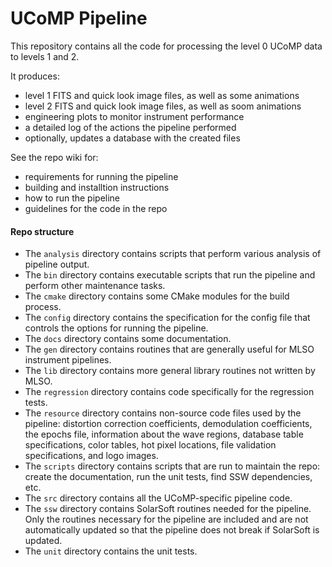 # UCoMP Pipeline

This repository contains all the code for processing the level 0 UCoMP data to levels 1 and 2.

It produces:

- level 1 FITS and quick look image files, as well as some animations
- level 2 FITS and quick look image files, as well as soom animations
- engineering plots to monitor instrument performance
- a detailed log of the actions the pipeline performed
- optionally, updates a database with the created files

See the repo wiki for:

- requirements for running the pipeline
- building and installtion instructions
- how to run the pipeline
- guidelines for the code in the repo

#### Repo structure

- The `analysis` directory contains scripts that perform various analysis of
  pipeline output.
- The `bin` directory contains executable scripts that run the pipeline and
  perform other maintenance tasks.
- The `cmake` directory contains some CMake modules for the build process.
- The `config` directory contains the specification for the config file that
  controls the options for running the pipeline.
- The `docs` directory contains some documentation.
- The `gen` directory contains routines that are generally useful for MLSO
  instrument pipelines.
- The `lib` directory contains more general library routines not written by
  MLSO.
- The `regression` directory contains code specifically for the regression
  tests.
- The `resource` directory contains non-source code files used by the pipeline:
  distortion correction coefficients, demodulation coefficients, the epochs
  file, information about the wave regions, database table specifications, color
  tables, hot pixel locations, file validation specifications, and logo images.
- The `scripts` directory contains scripts that are run to maintain the repo:
  create the documentation, run the unit tests, find SSW dependencies, etc.
- The `src` directory contains all the UCoMP-specific pipeline code.
- The `ssw` directory contains SolarSoft routines needed for the pipeline. Only
  the routines necessary for the pipeline are included and are not automatically
  updated so that the pipeline does not break if SolarSoft is updated.
- The `unit` directory contains the unit tests.
